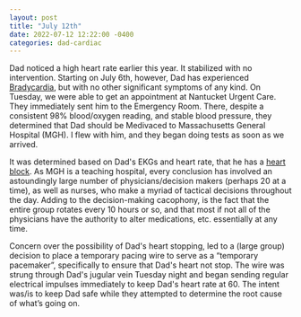```yaml
---
layout: post
title: "July 12th"
date: 2022-07-12 12:22:00 -0400
categories: dad-cardiac
---
```


Dad noticed a high heart rate earlier this year. It stabilized with no intervention. Starting on July 6th, however, Dad has experienced [Bradycardia](https://www.heart.org/en/health-topics/arrhythmia/about-arrhythmia/bradycardia--slow-heart-rate#:~:text=Bradycardia%20is%20a%20heart%20rate,But%20there%20are%20exceptions), but with no other significant symptoms of any kind. On Tuesday, we were able to get an appointment at Nantucket Urgent Care. They immediately sent him to the Emergency Room. There, despite a consistent 98% blood/oxygen reading, and stable blood pressure, they determined that Dad should be Medivaced to Massachusetts General Hospital (MGH). I flew with him, and they began doing tests as soon as we arrived. 

It was determined based on Dad's EKGs and heart rate, that he has a [heart block](https://www.nhs.uk/conditions/heart-block/#:~:text=Heart%20block%20is%20a%20condition,control%20how%20your%20heart%20beats). As MGH is a teaching hospital, every conclusion has involved an astoundingly large number of physicians/decision makers (perhaps 20 at a time), as well as nurses, who make a myriad of tactical decisions throughout the day. Adding to the decision-making cacophony, is the fact that the entire group rotates every 10 hours or so, and that most if not all of the physicians have the authority to alter medications, etc. essentially at any time.

Concern over the possibility of Dad's heart stopping, led to a (large group) decision to place a temporary pacing wire to serve as a “temporary pacemaker”, specifically to ensure that Dad's heart not stop. The wire was strung through Dad's jugular vein Tuesday night and began sending regular electrical impulses immediately to keep Dad's heart rate at 60. The intent was/is to keep Dad safe while they attempted to determine the root cause of what’s going on. 
